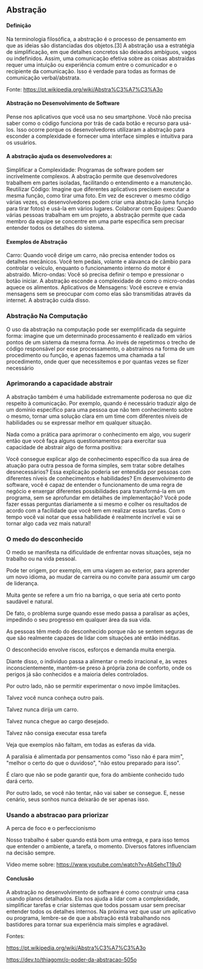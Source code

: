 ## Abstração

#### Definição

Na terminologia filosófica, a abstração é o processo de pensamento em que as ideias são distanciadas dos objetos.[3] A abstração usa a estratégia de simplificação, em que detalhes concretos são deixados ambíguos, vagos ou indefinidos. Assim, uma comunicação efetiva sobre as coisas abstraídas requer uma intuição ou experiência comum entre o comunicador e o recipiente da comunicação. Isso é verdade para todas as formas de comunicação verbal/abstrata.

Fonte: https://pt.wikipedia.org/wiki/Abstra%C3%A7%C3%A3o

#### Abstração no Desenvolvimento de Software

Pense nos aplicativos que você usa no seu smartphone. Você não precisa saber como o código funciona por trás de cada botão e recurso para usá-los. Isso ocorre porque os desenvolvedores utilizaram a abstração para esconder a complexidade e fornecer uma interface simples e intuitiva para os usuários.

#### A abstração ajuda os desenvolvedores a:

Simplificar a Complexidade: Programas de software podem ser incrivelmente complexos. A abstração permite que desenvolvedores trabalhem em partes isoladas, facilitando o entendimento e a manutenção.
Reutilizar Código: Imagine que diferentes aplicativos precisem executar a mesma função, como tirar uma foto. Em vez de escrever o mesmo código várias vezes, os desenvolvedores podem criar uma abstração (uma função para tirar fotos) e usá-la em vários lugares.
Colaborar com Equipes: Quando várias pessoas trabalham em um projeto, a abstração permite que cada membro da equipe se concentre em uma parte específica sem precisar entender todos os detalhes do sistema.

#### Exemplos de Abstração

Carro: Quando você dirige um carro, não precisa entender todos os detalhes mecânicos. Você tem pedais, volante e alavanca de câmbio para controlar o veículo, enquanto o funcionamento interno do motor é abstraído.
Micro-ondas: Você só precisa definir o tempo e pressionar o botão iniciar. A abstração esconde a complexidade de como o micro-ondas aquece os alimentos.
Aplicativos de Mensagens: Você escreve e envia mensagens sem se preocupar com como elas são transmitidas através da internet. A abstração cuida disso.

### Abstração Na Computação
O uso da abstração na computação pode ser exemplificada da seguinte forma: imagine que um determinado processamento é realizado em vários pontos de um sistema da mesma forma. Ao invés de repetirmos o trecho de código responsável por esse processamento, o abstraímos na forma de um procedimento ou função, e apenas fazemos uma chamada a tal procedimento, onde quer que necessitemos e por quantas vezes se fizer necessário

### Aprimorando a capacidade abstrair

A abstração também é uma habilidade extremamente poderosa no que diz respeito à comunicação. Por exemplo, quando é necessário traduzir algo de um domínio específico para uma pessoa que não tem conhecimento sobre o mesmo, tornar uma solução clara em um time com diferentes níveis de habilidades ou se expressar melhor em qualquer situação.

Nada como a prática para aprimorar o conhecimento em algo, vou sugerir então que você faça alguns questionamentos para exercitar sua capacidade de abstrair algo de forma positiva:

Você consegue explicar algo de conhecimento específico da sua área de atuação para outra pessoa de forma simples, sem tratar sobre detalhes desnecessários?
Essa explicação poderia ser entendida por pessoas com diferentes níveis de conhecimentos e habilidades?
Em desenvolvimento de software, você é capaz de entender o funcionamento de uma regra de negócio e enxergar diferentes possibilidades para transformá-la em um programa, sem se aprofundar em detalhes de implementação?
Você pode fazer essas perguntas diariamente a si mesmo e colher os resultados de acordo com a facilidade que você tem em realizar essas tarefas. Com o tempo você vai notar que essa habilidade é realmente incrível e vai se tornar algo cada vez mais natural!


### O medo do desconhecido

O medo se manifesta na dificuldade de enfrentar novas situações, seja no trabalho ou na vida pessoal.

Pode ter origem, por exemplo, em uma viagem ao exterior, para aprender um novo idioma, ao mudar de carreira ou no convite para assumir um cargo de liderança.

Muita gente se refere a um frio na barriga, o que seria até certo ponto saudável e natural.

De fato, o problema surge quando esse medo passa a paralisar as ações, impedindo o seu progresso em qualquer área da sua vida.

As pessoas têm medo do desconhecido porque não se sentem seguras de que são realmente capazes de lidar com situações até então inéditas.

O desconhecido envolve riscos, esforços e demanda muita energia.

Diante disso, o indivíduo passa a alimentar o medo irracional e, às vezes inconscientemente, mantém-se preso à própria zona de conforto, onde os perigos já são conhecidos e a maioria deles controlados.

Por outro lado, não se permitir experimentar o novo impõe limitações.

Talvez você nunca conheça outro país.

Talvez nunca dirija um carro.

Talvez nunca chegue ao cargo desejado.

Talvez não consiga executar essa tarefa

Veja que exemplos não faltam, em todas as esferas da vida.

A paralisia é alimentada por pensamentos como "isso não é para mim", "melhor o certo do que o duvidoso", "não estou preparado para isso".

É claro que não se pode garantir que, fora do ambiente conhecido tudo dará certo. 

Por outro lado, se você não tentar, não vai saber se consegue. E, nesse cenário, seus sonhos nunca deixarão de ser apenas isso.

### Usando a abstracao para priorizar

A perca de foco e o perfeccionismo

Nosso trabalho é saber quando está bom uma entrega, e para isso temos que entender o ambiente, a tarefa, o momento. Diversos fatores influenciam na decisão sempre.

Video meme sobre: https://www.youtube.com/watch?v=AbSehcT19u0


#### Conclusão

A abstração no desenvolvimento de software é como construir uma casa usando planos detalhados. Ela nos ajuda a lidar com a complexidade, simplificar tarefas e criar sistemas que todos possam usar sem precisar entender todos os detalhes internos. Na próxima vez que usar um aplicativo ou programa, lembre-se de que a abstração está trabalhando nos bastidores para tornar sua experiência mais simples e agradável.


Fontes: 

https://pt.wikipedia.org/wiki/Abstra%C3%A7%C3%A3o

https://dev.to/thiagomr/o-poder-da-abstracao-505o


